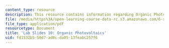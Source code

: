 ```yaml
---
content_type: resource
description: This resource contains information regarding Organic Photovoltaics.
file: /media/https%3A/open-learning-course-data-rc.s3.amazonaws.com/6-s079-nanomaker-spring-2013/fd1532b550d7ad0cda0513feabc257f6_MIT6_S079S13_lab_slides10.pdf
file_type: application/pdf
resourcetype: Document
title: 'Lab Slides 10: Organic Photovoltaics'
uid: fd1532b5-50d7-ad0c-da05-13feabc257f6
---
```

